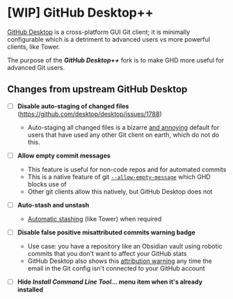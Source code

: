 # [WIP] GitHub Desktop++

[GitHub Desktop][0] is a cross-platform GUI Git client; it is minimally configurable which is a detriment to advanced users vs more powerful clients, like Tower.

The purpose of the **_GitHub Desktop++_** fork is to make GHD more useful for advanced Git users.

## Changes from upstream GitHub Desktop

- [ ] **Disable auto-staging of changed files** (https://github.com/desktop/desktop/issues/1788)
  - Auto-staging all changed files is a bizarre [and annoying][1] default for users that have used any other Git client on earth, which do not do this.

- [ ] **Allow empty commit messages**
  - This feature is useful for non-code repos and for automated commits
  - This is a native feature of git [`--allow-empty-message`][2] which GHD blocks use of
  - Other git clients allow this natively, but GitHub Desktop does not

- [ ] **Auto-stash and unstash**
  - [Automatic stashing][3] (like Tower) when required

- [ ] **Disable false positive misattributed commits warning badge**
  - Use case: you have a repository like an Obsidian vault using robotic commits that you don't want to affect your GitHub stats
  - GitHub Desktop also shows this [attribution warning][4] any time the email in the Git config isn't connected to your GitHub account

- [ ] **Hide *Install Command Line Tool...* menu item when it's already installed**

[0]: https://github.com/desktop/desktop
[1]: https://github.com/Microsoft/vscode/issues/26185
[2]: https://git-scm.com/docs/git-commit#Documentation/git-commit.txt---allow-empty-message
[3]: https://www.git-tower.com/help/guides/working-copy/stash/mac
[4]: https://docs.github.com/en/pull-requests/committing-changes-to-your-project/troubleshooting-commits/why-are-my-commits-linked-to-the-wrong-user
